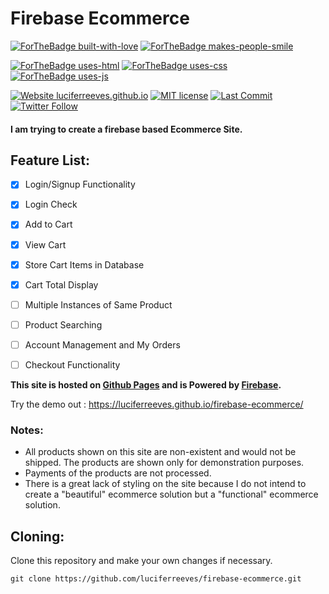 # Firebase Ecommerce

[![ForTheBadge built-with-love](http://ForTheBadge.com/images/badges/built-with-love.svg)](https://GitHub.com/luciferreeves/) [![ForTheBadge makes-people-smile](http://ForTheBadge.com/images/badges/makes-people-smile.svg)](http://ForTheBadge.com)

[![ForTheBadge uses-html](http://ForTheBadge.com/images/badges/uses-html.svg)](http://ForTheBadge.com) [![ForTheBadge uses-css](http://ForTheBadge.com/images/badges/uses-css.svg)](http://ForTheBadge.com) [![ForTheBadge uses-js](http://ForTheBadge.com/images/badges/uses-js.svg)](http://ForTheBadge.com)

[![Website luciferreeves.github.io](https://img.shields.io/website-up-down-green-red/https/luciferreeves.github.io/firebase-ecommerce.svg?style=flat-square)](https://luciferreeves.github.io/firebase-ecommerce/) [![MIT license](https://img.shields.io/badge/License-MIT-blue.svg?style=flat-square)](https://lbesson.mit-license.org/) [![Last Commit](https://img.shields.io/github/last-commit/luciferreeves/firebase-ecommerce.svg?style=flat-square)](https://luciferreeves.github.io/firebase-ecommerce/)   [![Twitter Follow](https://img.shields.io/twitter/follow/lucifercreeves.svg?label=Follow%20Me%20on%20Twitter)](https://www.twitter.com/LuciferCReeves) 

#### I am trying to create a firebase based Ecommerce Site.

## Feature List:

- [x] Login/Signup Functionality
- [x] Login Check
- [x] Add to Cart
- [x] View Cart
- [x] Store Cart Items in Database
- [x] Cart Total Display
- [ ] Multiple Instances of Same Product
- [ ] Product Searching
- [ ] Account Management and My Orders
- [ ] Checkout Functionality


<strong>This site is hosted on [Github Pages](https://pages.github.com) and is Powered by [Firebase](https://firebase.google.com).</strong>

Try the demo out : https://luciferreeves.github.io/firebase-ecommerce/

### Notes: 

- All products shown on this site are non-existent and would not be shipped. The products are shown only for demonstration purposes.
- Payments of the products are not processed.
- There is a great lack of styling on the site because I do not intend to create a "beautiful" ecommerce solution but a "functional" ecommerce solution.

## Cloning: 

Clone this repository and make your own changes if necessary.

````
git clone https://github.com/luciferreeves/firebase-ecommerce.git
````
